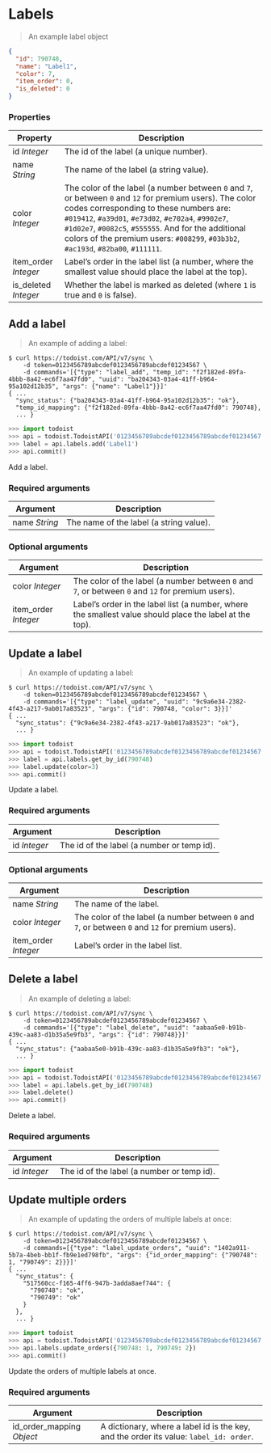# Labels

> An example label object

```json
{
  "id": 790748,
  "name": "Label1",
  "color": 7,
  "item_order": 0,
  "is_deleted": 0
}
```


### Properties

Property | Description
-------- | -----------
id *Integer* | The id of the label (a unique number).
name *String* | The name of the label (a string value).
color *Integer* | The color of the label (a number between `0` and `7`, or between `0` and `12` for premium users).  The color codes corresponding to these numbers are: `#019412`, `#a39d01`, `#e73d02`, `#e702a4`, `#9902e7`, `#1d02e7`, `#0082c5`, `#555555`.  And for the additional colors of the premium users: `#008299`, `#03b3b2`, `#ac193d`, `#82ba00`, `#111111`.
item_order *Integer* | Label’s order in the label list (a number, where the smallest value should place the label at the top).
is_deleted *Integer* | Whether the label is marked as deleted (where `1` is true and `0` is false).

## Add a label

> An example of adding a label:

```shell
$ curl https://todoist.com/API/v7/sync \
    -d token=0123456789abcdef0123456789abcdef01234567 \
    -d commands='[{"type": "label_add", "temp_id": "f2f182ed-89fa-4bbb-8a42-ec6f7aa47fd0", "uuid": "ba204343-03a4-41ff-b964-95a102d12b35", "args": {"name": "Label1"}}]'
{ ...
  "sync_status": {"ba204343-03a4-41ff-b964-95a102d12b35": "ok"},
  "temp_id_mapping": {"f2f182ed-89fa-4bbb-8a42-ec6f7aa47fd0": 790748},
  ... }
```

```python
>>> import todoist
>>> api = todoist.TodoistAPI('0123456789abcdef0123456789abcdef01234567')
>>> label = api.labels.add('Label1')
>>> api.commit()
```

Add a label.

### Required arguments

Argument | Description
-------- | -----------
name *String* | The name of the label (a string value).

### Optional arguments

Argument | Description
-------- | -----------
color *Integer* | The color of the label (a number between `0` and `7`, or between `0` and `12` for premium users).
item_order *Integer* | Label’s order in the label list (a number, where the smallest value should place the label at the top).

## Update a label

> An example of updating a label:

```shell
$ curl https://todoist.com/API/v7/sync \
    -d token=0123456789abcdef0123456789abcdef01234567 \
    -d commands='[{"type": "label_update", "uuid": "9c9a6e34-2382-4f43-a217-9ab017a83523", "args": {"id": 790748, "color": 3}}]'
{ ...
  "sync_status": {"9c9a6e34-2382-4f43-a217-9ab017a83523": "ok"},
  ... }
```

```python
>>> import todoist
>>> api = todoist.TodoistAPI('0123456789abcdef0123456789abcdef01234567')
>>> label = api.labels.get_by_id(790748)
>>> label.update(color=3)
>>> api.commit()
```

Update a label.

### Required arguments

Argument | Description
-------- | -----------
id *Integer* | The id of the label (a number or temp id).

### Optional arguments

Argument | Description
-------- | -----------
name *String* | The name of the label.
color *Integer* | The color of the label (a number between `0` and `7`, or between `0` and `12` for premium users).
item_order *Integer* | Label’s order in the label list.

## Delete a label

> An example of deleting a label:

```shell
$ curl https://todoist.com/API/v7/sync \
    -d token=0123456789abcdef0123456789abcdef01234567 \
    -d commands='[{"type": "label_delete", "uuid": "aabaa5e0-b91b-439c-aa83-d1b35a5e9fb3", "args": {"id": 790748}}]'
{ ...
  "sync_status": {"aabaa5e0-b91b-439c-aa83-d1b35a5e9fb3": "ok"},
  ... }
```

```python
>>> import todoist
>>> api = todoist.TodoistAPI('0123456789abcdef0123456789abcdef01234567')
>>> label = api.labels.get_by_id(790748)
>>> label.delete()
>>> api.commit()
```

Delete a label.

### Required arguments

Argument | Description
-------- | -----------
id *Integer* | The id of the label (a number or temp id).

## Update multiple orders

> An example of updating the orders of multiple labels at once:

```shell
$ curl https://todoist.com/API/v7/sync \
    -d token=0123456789abcdef0123456789abcdef01234567 \
    -d commands=[{"type": "label_update_orders", "uuid": "1402a911-5b7a-4beb-bb1f-fb9e1ed798fb", "args": {"id_order_mapping": {"790748":  1, "790749": 2}}}]'
{ ...
  "sync_status": {
    "517560cc-f165-4ff6-947b-3adda8aef744": {
      "790748": "ok",
      "790749": "ok"
    }
  },
  ... }
```

```python
>>> import todoist
>>> api = todoist.TodoistAPI('0123456789abcdef0123456789abcdef01234567')
>>> api.labels.update_orders({790748: 1, 790749: 2})
>>> api.commit()
```

Update the orders of multiple labels at once.

### Required arguments

Argument | Description
-------- | -----------
id_order_mapping *Object* | A dictionary, where a label id is the key, and the order its value: `label_id: order`.
